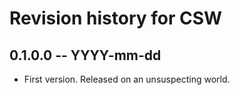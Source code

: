 # Revision history for CSW

## 0.1.0.0  -- YYYY-mm-dd

* First version. Released on an unsuspecting world.
